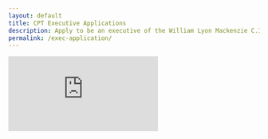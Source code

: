 ```yaml
---
layout: default
title: CPT Executive Applications
description: Apply to be an executive of the William Lyon Mackenzie C.I. Computer Programming Team.
permalink: /exec-application/
---
```


<iframe src="https://docs.google.com/forms/d/e/1FAIpQLScDzcYNTtXELkRYfCvlsZV81jplG7Jw3OGI-2QYMxWJ2fwzDg/viewform?embedded=true" frameborder="0" marginheight="0" marginwidth="0"><a href="https://docs.google.com/forms/d/e/1FAIpQLScDzcYNTtXELkRYfCvlsZV81jplG7Jw3OGI-2QYMxWJ2fwzDg/viewform?usp=sf_link">Your browser does not seem to support embedded objects. Click here to apply.</a></iframe>
